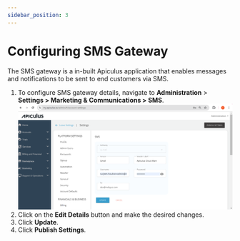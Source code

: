 ```yaml
---
sidebar_position: 3
---
```

# Configuring SMS Gateway

The SMS gateway is a in-built Apiculus application that enables messages and notifications to be sent to end customers via SMS. 

1. To configure SMS gateway details, navigate to **Administration** > **Settings > Marketing & Communications > SMS**.
   ![Configuring SMS Gateway](img/ConfiguringSMSGateway.png)
2. Click on the **Edit Details** button and make the desired changes.
3. Click **Update**.
4. Click **Publish Settings**.









